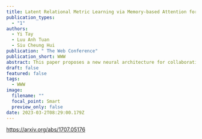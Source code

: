 ```yaml
---
title: Latent Relational Metric Learning via Memory-based Attention for Collaborative Ranking
publication_types:
  - "1"
authors:
  - Yi Tay
  - Luu Anh Tuan
  - Siu Cheung Hui
publication: " The Web Conference"
publication_short: WWW
abstract: This paper proposes a new neural architecture for collaborative ranking with implicit feedback. Our model, LRML (\textit{Latent Relational Metric Learning}) is a novel metric learning approach for recommendation. More specifically, instead of simple push-pull mechanisms between user and item pairs, we propose to learn latent relations that describe each user item interaction. This helps to alleviate the potential geometric inflexibility of existing metric learing approaches. This enables not only better performance but also a greater extent of modeling capability, allowing our model to scale to a larger number of interactions. In order to do so, we employ a augmented memory module and learn to attend over these memory blocks to construct latent relations. The memory-based attention module is controlled by the user-item interaction, making the learned relation vector specific to each user-item pair. Hence, this can be interpreted as learning an exclusive and optimal relational translation for each user-item interaction. The proposed architecture demonstrates the state-of-the-art performance across multiple recommendation benchmarks. LRML outperforms other metric learning models by 6%−7.5% in terms of Hits@10 and nDCG@10 on large datasets such as Netflix and MovieLens20M. Moreover, qualitative studies also demonstrate evidence that our proposed model is able to infer and encode explicit sentiment, temporal and attribute information despite being only trained on implicit feedback. As such, this ascertains the ability of LRML to uncover hidden relational structure within implicit datasets.
draft: false
featured: false
tags:
  - WWW
image:
  filename: ""
  focal_point: Smart
  preview_only: false
date: 2023-03-2T08:29:00.179Z
---
```

https://arxiv.org/abs/1707.05176